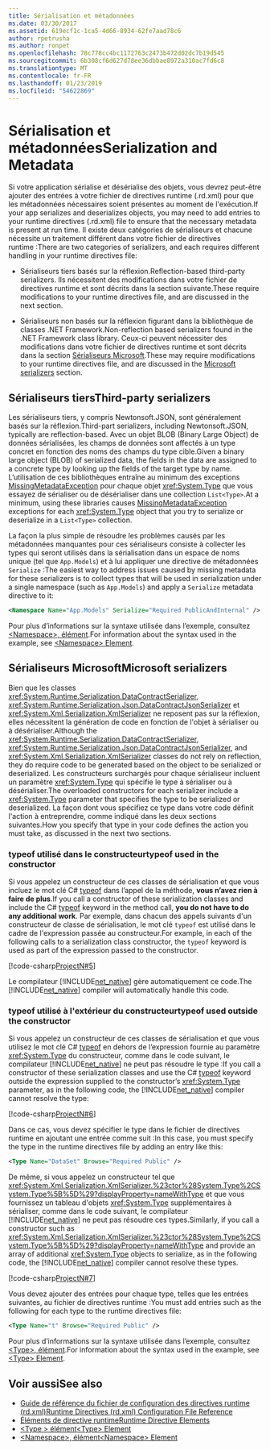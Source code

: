 ```yaml
---
title: Sérialisation et métadonnées
ms.date: 03/30/2017
ms.assetid: 619ecf1c-1ca5-4d66-8934-62fe7aad78c6
author: rpetrusha
ms.author: ronpet
ms.openlocfilehash: 78c778cc4bc1172763c2473b472d02dc7b19d545
ms.sourcegitcommit: 6b308cf6d627d78ee36dbbae8972a310ac7fd6c8
ms.translationtype: MT
ms.contentlocale: fr-FR
ms.lasthandoff: 01/23/2019
ms.locfileid: "54622869"
---
```

# <a name="serialization-and-metadata"></a><span data-ttu-id="90c77-102">Sérialisation et métadonnées</span><span class="sxs-lookup"><span data-stu-id="90c77-102">Serialization and Metadata</span></span>
<span data-ttu-id="90c77-103">Si votre application sérialise et désérialise des objets, vous devrez peut-être ajouter des entrées à votre fichier de directives runtime (.rd.xml) pour que les métadonnées nécessaires soient présentes au moment de l'exécution.</span><span class="sxs-lookup"><span data-stu-id="90c77-103">If your app serializes and deserializes objects, you may need to add entries to your runtime directives (.rd.xml) file to ensure that the necessary metadata is present at run time.</span></span> <span data-ttu-id="90c77-104">Il existe deux catégories de sérialiseurs et chacune nécessite un traitement différent dans votre fichier de directives runtime :</span><span class="sxs-lookup"><span data-stu-id="90c77-104">There are two categories of serializers, and each requires different handling in your runtime directives file:</span></span>  
  
-   <span data-ttu-id="90c77-105">Sérialiseurs tiers basés sur la réflexion.</span><span class="sxs-lookup"><span data-stu-id="90c77-105">Reflection-based third-party serializers.</span></span> <span data-ttu-id="90c77-106">Ils nécessitent des modifications dans votre fichier de directives runtime et sont décrits dans la section suivante.</span><span class="sxs-lookup"><span data-stu-id="90c77-106">These require modifications to your runtime directives file, and are discussed in the next section.</span></span>  
  
-   <span data-ttu-id="90c77-107">Sérialiseurs non basés sur la réflexion figurant dans la bibliothèque de classes .NET Framework.</span><span class="sxs-lookup"><span data-stu-id="90c77-107">Non-reflection based serializers found in the .NET Framework class library.</span></span> <span data-ttu-id="90c77-108">Ceux-ci peuvent nécessiter des modifications dans votre fichier de directives runtime et sont décrits dans la section [Sérialiseurs Microsoft](#Microsoft).</span><span class="sxs-lookup"><span data-stu-id="90c77-108">These may require modifications to your runtime directives file, and are discussed in the [Microsoft serializers](#Microsoft) section.</span></span>  
  
<a name="ThirdParty"></a>   
## <a name="third-party-serializers"></a><span data-ttu-id="90c77-109">Sérialiseurs tiers</span><span class="sxs-lookup"><span data-stu-id="90c77-109">Third-party serializers</span></span>  
 <span data-ttu-id="90c77-110">Les sérialiseurs tiers, y compris Newtonsoft.JSON, sont généralement basés sur la réflexion.</span><span class="sxs-lookup"><span data-stu-id="90c77-110">Third-part serializers, including Newtonsoft.JSON, typically are reflection-based.</span></span> <span data-ttu-id="90c77-111">Avec un objet BLOB (Binary Large Object) de données sérialisées, les champs de données sont affectés à un type concret en fonction des noms des champs du type cible.</span><span class="sxs-lookup"><span data-stu-id="90c77-111">Given a binary large object (BLOB) of serialized data, the fields in the data are assigned to a concrete type by looking up the fields of the target type by name.</span></span> <span data-ttu-id="90c77-112">L’utilisation de ces bibliothèques entraîne au minimum des exceptions [MissingMetadataException](../../../docs/framework/net-native/missingmetadataexception-class-net-native.md) pour chaque objet <xref:System.Type> que vous essayez de sérialiser ou de désérialiser dans une collection `List<Type>`.</span><span class="sxs-lookup"><span data-stu-id="90c77-112">At a minimum, using these libraries causes [MissingMetadataException](../../../docs/framework/net-native/missingmetadataexception-class-net-native.md) exceptions for each <xref:System.Type> object that you try to serialize or deserialize in a `List<Type>` collection.</span></span>  
  
 <span data-ttu-id="90c77-113">La façon la plus simple de résoudre les problèmes causés par les métadonnées manquantes pour ces sérialiseurs consiste à collecter les types qui seront utilisés dans la sérialisation dans un espace de noms unique (tel que `App.Models`) et à lui appliquer une directive de métadonnées `Serialize` :</span><span class="sxs-lookup"><span data-stu-id="90c77-113">The easiest way to address issues caused by missing metadata for these serializers is to collect types that will be used in serialization under a single namespace (such as `App.Models`) and apply a `Serialize` metadata directive to it:</span></span>  
  
```xml  
<Namespace Name="App.Models" Serialize="Required PublicAndInternal" />  
```  
  
 <span data-ttu-id="90c77-114">Pour plus d’informations sur la syntaxe utilisée dans l’exemple, consultez [\<Namespace>, élément](../../../docs/framework/net-native/namespace-element-net-native.md).</span><span class="sxs-lookup"><span data-stu-id="90c77-114">For information about the syntax used in the example, see [\<Namespace> Element](../../../docs/framework/net-native/namespace-element-net-native.md).</span></span>  
  
<a name="Microsoft"></a>   
## <a name="microsoft-serializers"></a><span data-ttu-id="90c77-115">Sérialiseurs Microsoft</span><span class="sxs-lookup"><span data-stu-id="90c77-115">Microsoft serializers</span></span>  
 <span data-ttu-id="90c77-116">Bien que les classes <xref:System.Runtime.Serialization.DataContractSerializer>, <xref:System.Runtime.Serialization.Json.DataContractJsonSerializer> et <xref:System.Xml.Serialization.XmlSerializer> ne reposent pas sur la réflexion, elles nécessitent la génération de code en fonction de l'objet à sérialiser ou à désérialiser.</span><span class="sxs-lookup"><span data-stu-id="90c77-116">Although the <xref:System.Runtime.Serialization.DataContractSerializer>, <xref:System.Runtime.Serialization.Json.DataContractJsonSerializer>, and <xref:System.Xml.Serialization.XmlSerializer> classes do not rely on reflection, they do require code to be generated based on the object to be serialized or deserialized.</span></span> <span data-ttu-id="90c77-117">Les constructeurs surchargés pour chaque sérialiseur incluent un paramètre <xref:System.Type> qui spécifie le type à sérialiser ou à désérialiser.</span><span class="sxs-lookup"><span data-stu-id="90c77-117">The overloaded constructors for each serializer include a <xref:System.Type> parameter that specifies the type to be serialized or deserialized.</span></span> <span data-ttu-id="90c77-118">La façon dont vous spécifiez ce type dans votre code définit l'action à entreprendre, comme indiqué dans les deux sections suivantes.</span><span class="sxs-lookup"><span data-stu-id="90c77-118">How you specify that type in your code defines the action you must take, as discussed in the next two sections.</span></span>  
  
### <a name="typeof-used-in-the-constructor"></a><span data-ttu-id="90c77-119">typeof utilisé dans le constructeur</span><span class="sxs-lookup"><span data-stu-id="90c77-119">typeof used in the constructor</span></span>  
 <span data-ttu-id="90c77-120">Si vous appelez un constructeur de ces classes de sérialisation et que vous incluez le mot clé C# [typeof](~/docs/csharp/language-reference/keywords/typeof.md) dans l’appel de la méthode, **vous n’avez rien à faire de plus**.</span><span class="sxs-lookup"><span data-stu-id="90c77-120">If you call a constructor of these serialization classes and include the C# [typeof](~/docs/csharp/language-reference/keywords/typeof.md) keyword in the method call, **you do not have to do any additional work**.</span></span> <span data-ttu-id="90c77-121">Par exemple, dans chacun des appels suivants d'un constructeur de classe de sérialisation, le mot clé `typeof` est utilisé dans le cadre de l'expression passée au constructeur.</span><span class="sxs-lookup"><span data-stu-id="90c77-121">For example, in each of the following calls to a serialization class constructor, the `typeof` keyword is used as part of the expression passed to the constructor.</span></span>  
  
 [!code-csharp[ProjectN#5](../../../samples/snippets/csharp/VS_Snippets_CLR/projectn/cs/serialize1.cs#5)]  
  
 <span data-ttu-id="90c77-122">Le compilateur [!INCLUDE[net_native](../../../includes/net-native-md.md)] gère automatiquement ce code.</span><span class="sxs-lookup"><span data-stu-id="90c77-122">The [!INCLUDE[net_native](../../../includes/net-native-md.md)] compiler will automatically handle this code.</span></span>  
  
### <a name="typeof-used-outside-the-constructor"></a><span data-ttu-id="90c77-123">typeof utilisé à l'extérieur du constructeur</span><span class="sxs-lookup"><span data-stu-id="90c77-123">typeof used outside the constructor</span></span>  
 <span data-ttu-id="90c77-124">Si vous appelez un constructeur de ces classes de sérialisation et que vous utilisez le mot clé C# [typeof](~/docs/csharp/language-reference/keywords/typeof.md) en dehors de l’expression fournie au paramètre <xref:System.Type> du constructeur, comme dans le code suivant, le compilateur [!INCLUDE[net_native](../../../includes/net-native-md.md)] ne peut pas résoudre le type :</span><span class="sxs-lookup"><span data-stu-id="90c77-124">If you call a constructor of these serialization classes and use the C# [typeof](~/docs/csharp/language-reference/keywords/typeof.md) keyword outside the expression supplied to the constructor’s <xref:System.Type> parameter, as in the following code, the [!INCLUDE[net_native](../../../includes/net-native-md.md)] compiler cannot resolve the type:</span></span>  
  
 [!code-csharp[ProjectN#6](../../../samples/snippets/csharp/VS_Snippets_CLR/projectn/cs/serialize1.cs#6)]  
  
 <span data-ttu-id="90c77-125">Dans ce cas, vous devez spécifier le type dans le fichier de directives runtime en ajoutant une entrée comme suit :</span><span class="sxs-lookup"><span data-stu-id="90c77-125">In this case, you must specify the type in the runtime directives file by adding an entry like this:</span></span>  
  
```xml  
<Type Name="DataSet" Browse="Required Public" />  
```  
  
 <span data-ttu-id="90c77-126">De même, si vous appelez un constructeur tel que <xref:System.Xml.Serialization.XmlSerializer.%23ctor%28System.Type%2CSystem.Type%5B%5D%29?displayProperty=nameWithType> et que vous fournissez un tableau d'objets <xref:System.Type> supplémentaires à sérialiser, comme dans le code suivant, le compilateur [!INCLUDE[net_native](../../../includes/net-native-md.md)] ne peut pas résoudre ces types.</span><span class="sxs-lookup"><span data-stu-id="90c77-126">Similarly, if you call a constructor such as <xref:System.Xml.Serialization.XmlSerializer.%23ctor%28System.Type%2CSystem.Type%5B%5D%29?displayProperty=nameWithType> and provide an array of additional <xref:System.Type> objects to serialize, as in the following code, the [!INCLUDE[net_native](../../../includes/net-native-md.md)] compiler cannot resolve these types.</span></span>  
  
 [!code-csharp[ProjectN#7](../../../samples/snippets/csharp/VS_Snippets_CLR/projectn/cs/serialize1.cs#7)]  
  
 <span data-ttu-id="90c77-127">Vous devez ajouter des entrées pour chaque type, telles que les entrées suivantes, au fichier de directives runtime :</span><span class="sxs-lookup"><span data-stu-id="90c77-127">You must add entries such as the following for each type to the runtime directives file:</span></span>  
  
```xml  
<Type Name="t" Browse="Required Public" />  
```  
  
 <span data-ttu-id="90c77-128">Pour plus d’informations sur la syntaxe utilisée dans l’exemple, consultez [\<Type>, élément](../../../docs/framework/net-native/type-element-net-native.md).</span><span class="sxs-lookup"><span data-stu-id="90c77-128">For information about the syntax used in the example, see [\<Type> Element](../../../docs/framework/net-native/type-element-net-native.md).</span></span>  
  
## <a name="see-also"></a><span data-ttu-id="90c77-129">Voir aussi</span><span class="sxs-lookup"><span data-stu-id="90c77-129">See also</span></span>
- [<span data-ttu-id="90c77-130">Guide de référence du fichier de configuration des directives runtime (rd.xml)</span><span class="sxs-lookup"><span data-stu-id="90c77-130">Runtime Directives (rd.xml) Configuration File Reference</span></span>](../../../docs/framework/net-native/runtime-directives-rd-xml-configuration-file-reference.md)
- [<span data-ttu-id="90c77-131">Éléments de directive runtime</span><span class="sxs-lookup"><span data-stu-id="90c77-131">Runtime Directive Elements</span></span>](../../../docs/framework/net-native/runtime-directive-elements.md)
- [<span data-ttu-id="90c77-132">\<Type > élément</span><span class="sxs-lookup"><span data-stu-id="90c77-132">\<Type> Element</span></span>](../../../docs/framework/net-native/type-element-net-native.md)
- [<span data-ttu-id="90c77-133">\<Namespace>, élément</span><span class="sxs-lookup"><span data-stu-id="90c77-133">\<Namespace> Element</span></span>](../../../docs/framework/net-native/namespace-element-net-native.md)

